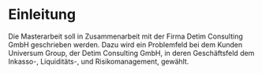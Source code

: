 # Einleitung

Die Masterarbeit soll in Zusammenarbeit mit der Firma Detim Consulting GmbH
geschrieben werden. Dazu wird ein Problemfeld bei dem Kunden Universum Group,
der Detim Consulting GmbH, in deren Geschäftsfeld dem Inkasso-, Liquiditäts-,
und Risikomanagement, gewählt.
